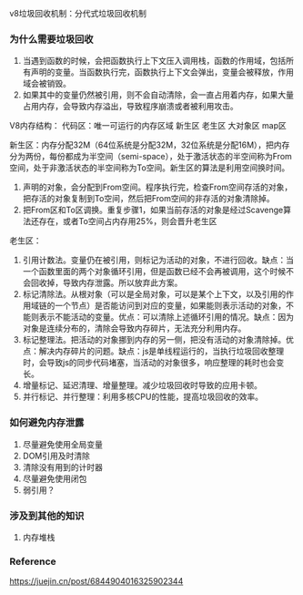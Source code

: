 <!--
 * @description: 
 * @author: xiangrong.liu
 * @Date: 2021-06-04 10:17:59
 * @LastEditors: xiangrong.liu
 * @LastEditTime: 2021-06-04 16:43:15
-->
v8垃圾回收机制：分代式垃圾回收机制

### 为什么需要垃圾回收
1. 当遇到函数的时候，会把函数执行上下文压入调用栈，函数的作用域，包括所有声明的变量。当函数执行完，函数执行上下文会弹出，变量会被释放，作用域会被销毁。
2. 如果其中的变量仍然被引用，则不会自动清除，会一直占用着内存，如果大量占用内存，会导致内存溢出，导致程序崩溃或者被利用攻击。

V8内存结构：
代码区：唯一可运行的内存区域
新生区
老生区
大对象区
map区

新生区：内存分配32M（64位系统是分配32M，32位系统是分配16M），把内存分为两份，每份都成为半空间（semi-space），处于激活状态的半空间称为From空间，处于非激活状态的半空间称为To空间。新生区的算法是利用空间换时间。
1. 声明的对象，会分配到From空间。程序执行完，检查From空间存活的对象，把存活的对象复制到To空间，然后把From空间的非存活的对象清除掉。
2. 把From区和To区调换。重复步骤1，如果当前存活的对象是经过Scavenge算法还存在，或者To空间占内存用25%，则会晋升老生区

老生区：
1. 引用计数法。变量仍在被引用，则标记为活动的对象，不进行回收。缺点：当一个函数里面的两个对象循环引用，但是函数已经不会再被调用，这个时候不会回收掉，导致内存泄露。所以放弃此方案。
2. 标记清除法。从根对象（可以是全局对象，可以是某个上下文，以及引用的作用域链的一个节点）是否能访问到对应的变量，如果能则表示活动的对象，不能则表示不能活动的变量。优点：可以清除上述循环引用的情况。缺点：因为对象是连续分布的，清除会导致内存碎片，无法充分利用内存。
3. 标记整理法。把活动的对象挪到内存的另一侧，把没有活动的对象清除掉。优点：解决内存碎片的问题。缺点：js是单线程运行的，当执行垃圾回收整理时，会导致js的同步代码堵塞，当活动的对象很多，响应整理的耗时也会变长。
4. 增量标记、延迟清理、增量整理。减少垃圾回收时导致的应用卡顿。
5. 并行标记、并行整理：利用多核CPU的性能，提高垃圾回收的效率。

### 如何避免内存泄露
1. 尽量避免使用全局变量
2. DOM引用及时清除
3. 清除没有用到的计时器
4. 尽量避免使用闭包
5. 弱引用？


### 涉及到其他的知识
1. 内存堆栈

### Reference
https://juejin.cn/post/6844904016325902344